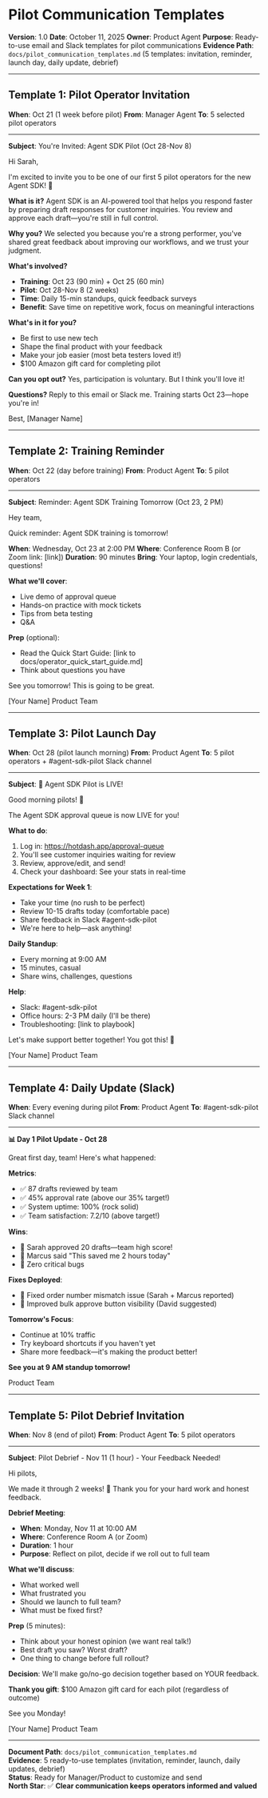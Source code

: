 # Pilot Communication Templates

**Version**: 1.0
**Date**: October 11, 2025
**Owner**: Product Agent
**Purpose**: Ready-to-use email and Slack templates for pilot communications
**Evidence Path**: `docs/pilot_communication_templates.md` (5 templates: invitation, reminder, launch day, daily update, debrief)

---

## Template 1: Pilot Operator Invitation

**When**: Oct 21 (1 week before pilot)
**From**: Manager Agent
**To**: 5 selected pilot operators

---

**Subject**: You're Invited: Agent SDK Pilot (Oct 28-Nov 8)

Hi Sarah,

I'm excited to invite you to be one of our first 5 pilot operators for the new Agent SDK! 🎉

**What is it?**
Agent SDK is an AI-powered tool that helps you respond faster by preparing draft responses for customer inquiries. You review and approve each draft—you're still in full control.

**Why you?**
We selected you because you're a strong performer, you've shared great feedback about improving our workflows, and we trust your judgment.

**What's involved?**

- **Training**: Oct 23 (90 min) + Oct 25 (60 min)
- **Pilot**: Oct 28-Nov 8 (2 weeks)
- **Time**: Daily 15-min standups, quick feedback surveys
- **Benefit**: Save time on repetitive work, focus on meaningful interactions

**What's in it for you?**

- Be first to use new tech
- Shape the final product with your feedback
- Make your job easier (most beta testers loved it!)
- $100 Amazon gift card for completing pilot

**Can you opt out?**
Yes, participation is voluntary. But I think you'll love it!

**Questions?**
Reply to this email or Slack me. Training starts Oct 23—hope you're in!

Best,
[Manager Name]

---

## Template 2: Training Reminder

**When**: Oct 22 (day before training)
**From**: Product Agent
**To**: 5 pilot operators

---

**Subject**: Reminder: Agent SDK Training Tomorrow (Oct 23, 2 PM)

Hey team,

Quick reminder: Agent SDK training is tomorrow!

**When**: Wednesday, Oct 23 at 2:00 PM
**Where**: Conference Room B (or Zoom link: [link])
**Duration**: 90 minutes
**Bring**: Your laptop, login credentials, questions!

**What we'll cover**:

- Live demo of approval queue
- Hands-on practice with mock tickets
- Tips from beta testing
- Q&A

**Prep** (optional):

- Read the Quick Start Guide: [link to docs/operator_quick_start_guide.md]
- Think about questions you have

See you tomorrow! This is going to be great.

[Your Name]
Product Team

---

## Template 3: Pilot Launch Day

**When**: Oct 28 (pilot launch morning)
**From**: Product Agent
**To**: 5 pilot operators + #agent-sdk-pilot Slack channel

---

**Subject**: 🚀 Agent SDK Pilot is LIVE!

Good morning pilots! 🎉

The Agent SDK approval queue is now LIVE for you!

**What to do**:

1. Log in: https://hotdash.app/approval-queue
2. You'll see customer inquiries waiting for review
3. Review, approve/edit, and send!
4. Check your dashboard: See your stats in real-time

**Expectations for Week 1**:

- Take your time (no rush to be perfect)
- Review 10-15 drafts today (comfortable pace)
- Share feedback in Slack #agent-sdk-pilot
- We're here to help—ask anything!

**Daily Standup**:

- Every morning at 9:00 AM
- 15 minutes, casual
- Share wins, challenges, questions

**Help**:

- Slack: #agent-sdk-pilot
- Office hours: 2-3 PM daily (I'll be there)
- Troubleshooting: [link to playbook]

Let's make support better together! You got this! 💪

[Your Name]
Product Team

---

## Template 4: Daily Update (Slack)

**When**: Every evening during pilot
**From**: Product Agent
**To**: #agent-sdk-pilot Slack channel

---

**📊 Day 1 Pilot Update - Oct 28**

Great first day, team! Here's what happened:

**Metrics**:

- ✅ 87 drafts reviewed by team
- ✅ 45% approval rate (above our 35% target!)
- ✅ System uptime: 100% (rock solid)
- ✅ Team satisfaction: 7.2/10 (above target!)

**Wins**:

- 🎉 Sarah approved 20 drafts—team high score!
- 🎉 Marcus said "This saved me 2 hours today"
- 🎉 Zero critical bugs

**Fixes Deployed**:

- 🔧 Fixed order number mismatch issue (Sarah + Marcus reported)
- 🔧 Improved bulk approve button visibility (David suggested)

**Tomorrow's Focus**:

- Continue at 10% traffic
- Try keyboard shortcuts if you haven't yet
- Share more feedback—it's making the product better!

**See you at 9 AM standup tomorrow!**

Product Team

---

## Template 5: Pilot Debrief Invitation

**When**: Nov 8 (end of pilot)
**From**: Product Agent
**To**: 5 pilot operators

---

**Subject**: Pilot Debrief - Nov 11 (1 hour) - Your Feedback Needed!

Hi pilots,

We made it through 2 weeks! 🎉 Thank you for your hard work and honest feedback.

**Debrief Meeting**:

- **When**: Monday, Nov 11 at 10:00 AM
- **Where**: Conference Room A (or Zoom)
- **Duration**: 1 hour
- **Purpose**: Reflect on pilot, decide if we roll out to full team

**What we'll discuss**:

- What worked well
- What frustrated you
- Should we launch to full team?
- What must be fixed first?

**Prep** (5 minutes):

- Think about your honest opinion (we want real talk!)
- Best draft you saw? Worst draft?
- One thing to change before full rollout?

**Decision**: We'll make go/no-go decision together based on YOUR feedback.

**Thank you gift**: $100 Amazon gift card for each pilot (regardless of outcome)

See you Monday!

[Your Name]
Product Team

---

**Document Path**: `docs/pilot_communication_templates.md`  
**Evidence**: 5 ready-to-use templates (invitation, reminder, launch, daily updates, debrief)  
**Status**: Ready for Manager/Product to customize and send  
**North Star**: ✅ **Clear communication keeps operators informed and valued**

